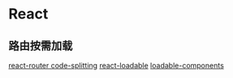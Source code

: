 # React

## 路由按需加载

[react-router code-splitting](https://reactrouter.com/web/guides/code-splitting)
[react-loadable](https://github.com/jamiebuilds/react-loadable)
[loadable-components](https://github.com/gregberge/loadable-components)
